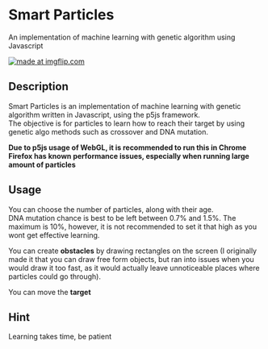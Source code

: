 # Smart Particles
An implementation of machine learning with genetic algorithm using Javascript

<a href="https://imgflip.com/gif/1yut6l"><img src="https://i.imgflip.com/1yut6l.gif" title="made at imgflip.com"/></a>

## Description

Smart Particles is an implementation of machine learning with genetic algorithm written in Javascript, using the p5js framework.  
The objective is for particles to learn how to reach their target by using genetic algo methods such as crossover and DNA mutation.

**Due to p5js usage of WebGL, it is recommended to run this in Chrome** 
**Firefox has known performance issues, especially when running large amount of particles**

## Usage 
You can choose the number of particles, along with their age.  
DNA mutation chance is best to be left between 0.7% and 1.5%. The maximum is 10%, however, it is not recommended to set it that high as you wont get effective learning. 

You can create **obstacles** by drawing rectangles on the screen (I originally made it that you can draw free form objects, but ran into issues when you would draw it too fast, as it would actually leave unnoticeable places where particles could go through).

You can move the **target** 

## Hint
Learning takes time, be patient


